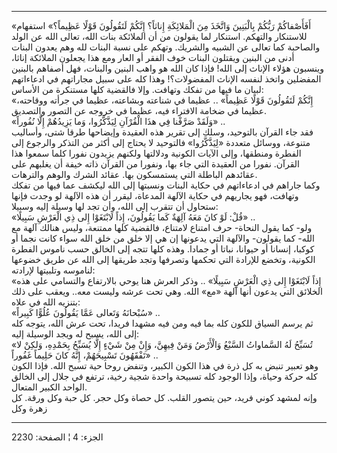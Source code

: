 ------------------------------------------------------------------------

«أَفَأَصْفاكُمْ رَبُّكُمْ بِالْبَنِينَ وَاتَّخَذَ مِنَ الْمَلائِكَةِ إِناثاً؟ إِنَّكُمْ لَتَقُولُونَ قَوْلًا
عَظِيماً؟» استفهام للاستنكار والتهكم. استنكار لما يقولون من أن الملائكة
بنات الله، تعالى الله عن الولد والصاحبة كما تعالى عن الشبيه والشريك.
وتهكم على نسبة البنات لله وهم يعدون البنات أدنى من البنين ويقتلون البنات
خوف الفقر أو العار ومع هذا يجعلون الملائكة إناثا، وينسبون هؤلاء الإناث
إلى الله! فإذا كان الله هو واهب البنين والبنات، فهل أصفاهم بالبنين
المفضلين واتخذ لنفسه الإناث المفضولات؟! وهذا كله على سبيل مجاراتهم في
ادعاءاتهم لبيان ما فيها من تفكك وتهافت. وإلا فالقضية كلها مستنكرة من
الأساس:  
«إِنَّكُمْ لَتَقُولُونَ قَوْلًا عَظِيماً» .. عظيما في شناعته وبشاعته، عظيما في جرأته
ووقاحته، عظيما في ضخامة الافتراء فيه، عظيما في خروجه عن التصور
والتصديق.  
«وَلَقَدْ صَرَّفْنا فِي هذَا الْقُرْآنِ لِيَذَّكَّرُوا، وَما يَزِيدُهُمْ إِلَّا نُفُوراً» ..  
فقد جاء القرآن بالتوحيد، وسلك إلى تقرير هذه العقيدة وإيضاحها طرقا شتى،
وأساليب متنوعة، ووسائل متعددة «لِيَذَّكَّرُوا» فالتوحيد لا يحتاج إلى أكثر من
التذكر والرجوع إلى الفطرة ومنطقها، وإلى الآيات الكونية ودلالتها ولكنهم
يزيدون نفورا كلما سمعوا هذا القرآن. نفورا من العقيدة التي جاء بها،
ونفورا من القرآن ذاته خيفة أن يغلبهم على عقائدهم الباطلة التي يستمسكون
بها. عقائد الشرك والوهم والترهات.  
وكما جاراهم في ادعاءاتهم في حكاية البنات ونسبتها إلى الله ليكشف عما فيها
من تفكك وتهافت، فهو يجاريهم في حكاية الآلهة المدعاة، ليقرر أن هذه الآلهة
لو وجدت فإنها ستحاول أن تتقرب إلى الله، وأن تجد لها وسيلة إليه وسبيلا:  
«قُلْ: لَوْ كانَ مَعَهُ آلِهَةٌ كَما يَقُولُونَ، إِذاً لَابْتَغَوْا إِلى ذِي الْعَرْشِ سَبِيلًا» ..  
ولو- كما يقول النحاة- حرف امتناع لامتناع، فالقضية كلها ممتنعة، وليس
هنالك آلهة مع الله- كما يقولون- والآلهة التي يدعونها إن هي إلا خلق من
خلق الله سواء كانت نجما أو كوكبا، إنسانا أو حيوانا، نباتا أو جمادا. وهذه
كلها تتجه إلى الخالق حسب ناموس الفطرة الكونية، وتخضع للإرادة التي تحكمها
وتصرفها وتجد طريقها إلى الله عن طريق خضوعها لناموسه وتلبيتها لإرادته:  
«إِذاً لَابْتَغَوْا إِلى ذِي الْعَرْشِ سَبِيلًا» .. وذكر العرش هنا يوحي بالارتفاع
والتسامي على هذه الخلائق التي يدعون أنها آلهة «مع» الله. وهي تحت عرشه
وليست معه.. ويعقب على ذلك بتنزيه الله في علاه:  
«سُبْحانَهُ وَتَعالى عَمَّا يَقُولُونَ عُلُوًّا كَبِيراً» ..  
ثم يرسم السياق للكون كله بما فيه ومن فيه مشهدا فريدا، تحت عرش الله،
يتوجه كله إلى الله، يسبح له ويجد الوسيلة إليه:  
«تُسَبِّحُ لَهُ السَّماواتُ السَّبْعُ وَالْأَرْضُ وَمَنْ فِيهِنَّ، وَإِنْ مِنْ شَيْءٍ إِلَّا يُسَبِّحُ بِحَمْدِهِ، وَلكِنْ
لا تَفْقَهُونَ تَسْبِيحَهُمْ، إِنَّهُ كانَ حَلِيماً غَفُوراً» ..  
وهو تعبير تنبض به كل ذرة في هذا الكون الكبير، وتنفض روحا حية تسبح الله.
فإذا الكون كله حركة وحياة، وإذا الوجود كله تسبيحة واحدة شجية رخية، ترتفع
في جلال إلى الخالق الواحد الكبير المتعال.  
وإنه لمشهد كوني فريد، حين يتصور القلب. كل حصاة وكل حجر. كل حبة وكل ورقة.
كل زهرة وكل

------------------------------------------------------------------------

الجزء: 4 ¦ الصفحة: 2230
